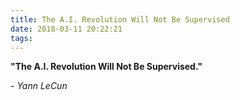 ```yaml
---
title: The A.I. Revolution Will Not Be Supervised
date: 2018-03-11 20:22:21
tags:
---
```


**"The A.I. Revolution Will Not Be Supervised."**

_- Yann LeCun_
